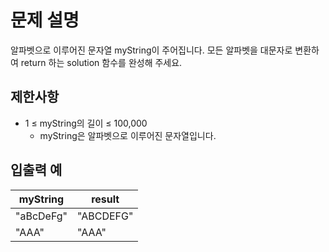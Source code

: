 # 문제 설명
알파벳으로 이루어진 문자열 myString이 주어집니다. 모든 알파벳을 대문자로 변환하여 return 하는 solution 함수를 완성해 주세요.

## 제한사항
- 1 ≤ myString의 길이 ≤ 100,000
    - myString은 알파벳으로 이루어진 문자열입니다.
## 입출력 예
|myString|result|
|------|---|
|"aBcDeFg"|"ABCDEFG"|
|"AAA"|"AAA"|